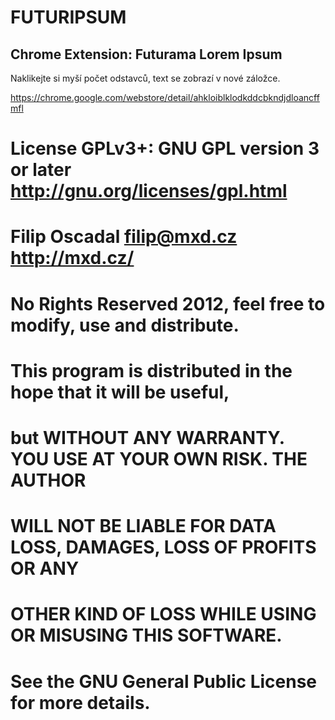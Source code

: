 FUTURIPSUM
==========

Chrome Extension: Futurama Lorem Ipsum
--------------------------------------

Naklikejte si myší počet odstavců, text se zobrazí v nové záložce.

<https://chrome.google.com/webstore/detail/ahkloiblklodkddcbkndjdloancffmfl>


# License GPLv3+: GNU GPL version 3 or later <http://gnu.org/licenses/gpl.html>
#
# Filip Oscadal <filip@mxd.cz> <http://mxd.cz/>
# No Rights Reserved 2012, feel free to modify, use and distribute.
#
# This program is distributed in the hope that it will be useful,
# but WITHOUT ANY WARRANTY. YOU USE AT YOUR OWN RISK. THE AUTHOR
# WILL NOT BE LIABLE FOR DATA LOSS, DAMAGES, LOSS OF PROFITS OR ANY
# OTHER  KIND OF LOSS WHILE USING OR MISUSING THIS SOFTWARE.
# See the GNU General Public License for more details.
